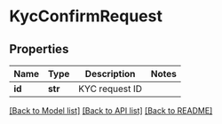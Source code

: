 # KycConfirmRequest

## Properties
Name | Type | Description | Notes
------------ | ------------- | ------------- | -------------
**id** | **str** | KYC request ID | 

[[Back to Model list]](../README.md#documentation-for-models) [[Back to API list]](../README.md#documentation-for-api-endpoints) [[Back to README]](../README.md)


